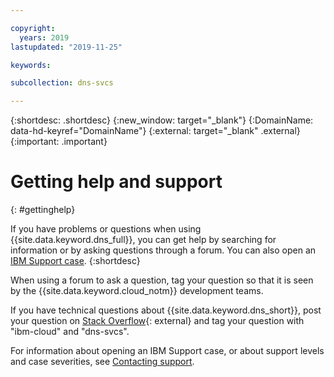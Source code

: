 ```yaml
---

copyright:
  years: 2019
lastupdated: "2019-11-25"

keywords: 

subcollection: dns-svcs

---
```


{:shortdesc: .shortdesc}
{:new_window: target="_blank"}
{:DomainName: data-hd-keyref="DomainName"}
{:external: target="_blank" .external}
{:important: .important}

# Getting help and support
{: #gettinghelp}

If you have problems or questions when using {{site.data.keyword.dns_full}}, you can get help by searching for information or by asking questions through a forum. You can also open an [IBM Support case](https://cloud.ibm.com/unifiedsupport/supportcenter).
{:shortdesc}

When using a forum to ask a question, tag your question so that it is seen by the {{site.data.keyword.cloud_notm}} development teams.

If you have technical questions about {{site.data.keyword.dns_short}}, post your question on [Stack Overflow](https://stackoverflow.com/search?q=dns-svcs+ibm-cloud){: external} and tag your question with "ibm-cloud" and "dns-svcs".

For information about opening an IBM Support case, or about support levels and case severities, see [Contacting support](/docs/get-support?topic=get-support-using-avatar). 
